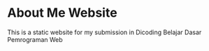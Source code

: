 # About Me Website

This is a static website for my submission in Dicoding Belajar Dasar Pemrograman Web
